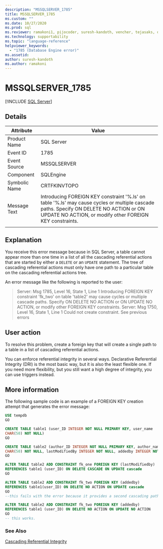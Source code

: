 ```yaml
---
description: "MSSQLSERVER_1785"
title: MSSQLSERVER_1785
ms.custom: ""
ms.date: 10/27/2020
ms.prod: sql
ms.reviewer: ramakoni1, pijocoder, suresh-kandoth, vencher, tejasaks, docast
ms.technology: supportability
ms.topic: "language-reference"
helpviewer_keywords: 
  - "1785 (Database Engine error)"
ms.assetid: 
author: suresh-kandoth
ms.author: ramakoni
---
```

# MSSQLSERVER_1785
 [!INCLUDE [SQL Server](../../includes/applies-to-version/sqlserver.md)]

## Details

|Attribute|Value|
|---|---|
|Product Name|SQL Server|
|Event ID|1785|
|Event Source|MSSQLSERVER|
|Component|SQLEngine|
|Symbolic Name|CRTFKINVTOPO|
|Message Text|Introducing FOREIGN KEY constraint '%.ls' on table '%.ls' may cause cycles or multiple cascade paths. Specify ON DELETE NO ACTION or ON UPDATE NO ACTION, or modify other FOREIGN KEY constraints.|
||

## Explanation

You receive this error message because in SQL Server, a table cannot appear more than one time in a list of all the cascading referential actions that are started by either a `DELETE` or an `UPDATE` statement. The tree of cascading referential actions must only have one path to a particular table on the cascading referential actions tree.

An error message like the following is reported to the user:

> Server: Msg 1785, Level 16, State 1, Line 1 Introducing FOREIGN KEY constraint 'fk_two' on table 'table2' may cause cycles or multiple cascade paths. Specify ON DELETE NO ACTION or ON UPDATE NO ACTION, or modify other FOREIGN KEY constraints. Server: Msg 1750, Level 16, State 1, Line 1 Could not create constraint. See previous errors

## User action

To resolve this problem, create a foreign key that will create a single path to a table in a list of cascading referential actions.

You can enforce referential integrity in several ways. Declarative Referential Integrity (DRI) is the most basic way, but it is also the least flexible one. If you need more flexibility, but you still want a high degree of integrity, you can use triggers instead.

## More information

The following sample code is an example of a FOREIGN KEY creation attempt that generates the error message:

```sql
USE tempdb
GO

CREATE TABLE table1 (user_ID INTEGER NOT NULL PRIMARY KEY, user_name
CHAR(50) NOT NULL)
GO

CREATE TABLE table2 (author_ID INTEGER NOT NULL PRIMARY KEY, author_name
CHAR(50) NOT NULL, lastModifiedBy INTEGER NOT NULL, addedby INTEGER NOT NULL)
GO

ALTER TABLE table2 ADD CONSTRAINT fk_one FOREIGN KEY (lastModifiedby)
REFERENCES table1 (user_ID) ON DELETE CASCADE ON UPDATE cascade
GO

ALTER TABLE table2 ADD CONSTRAINT fk_two FOREIGN KEY (addedby)
REFERENCES table1(user_ID) ON DELETE NO ACTION ON UPDATE cascade
GO
--this fails with the error because it provides a second cascading path to table2.

ALTER TABLE table2 ADD CONSTRAINT fk_two FOREIGN KEY (addedby)
REFERENCES table1 (user_ID) ON DELETE NO ACTION ON UPDATE NO ACTION
GO
-- this works.
```

### See Also

[Cascading Referential Integrity](/sql/relational-databases/tables/primary-and-foreign-key-constraints#referential-integrity)
